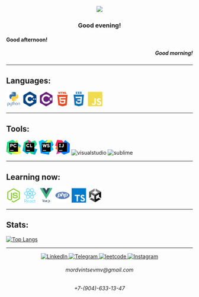 <div id="header" align="center">
  <img src="https://c.tenor.com/otSNUx7bno0AAAAi/monke-monkeroll.gif" width="100"/>
  <h3>Good evening!</h3>
  <h4 align="left">Good afternoon!</h4>
  <h5 align="right">Good morning!</h5>
</div>

---

<h2>Languages:</h2>

<div id="languages">
 <img src="https://github.com/devicons/devicon/blob/master/icons/python/python-original-wordmark.svg" width="40" height="40" alt="python">
 <img src="https://github.com/devicons/devicon/blob/master/icons/cplusplus/cplusplus-plain.svg" width="40" height="40" alt="cpluplus">
 <img src="https://github.com/devicons/devicon/blob/master/icons/csharp/csharp-plain.svg" width="40" height="40" alt="csharp">
 <img src="https://github.com/devicons/devicon/blob/master/icons/html5/html5-plain-wordmark.svg" width="40" height="40" alt="html">
 <img src="https://github.com/devicons/devicon/blob/master/icons/css3/css3-plain-wordmark.svg" width="40" height="40" alt="css">
 <img src="https://github.com/devicons/devicon/blob/master/icons/javascript/javascript-plain.svg" width="40" height="40" alt="js">
</div>

---

<h2>Tools:</h2>

<div id="tools">
 <img src="https://github.com/JetBrains/logos/blob/master/web/pycharm/pycharm.svg" width="40" height="40" alt="pycharm">
 <img src="https://github.com/JetBrains/logos/blob/master/web/clion/clion.svg" width="40" height="40" alt="clion">
 <img src="https://github.com/JetBrains/logos/blob/master/web/webstorm/webstorm.svg" width="40" height="40" alt="webstorm">
 <img src="https://github.com/JetBrains/logos/blob/master/web/intellij-idea/intellij-idea.svg" width="40" height="40" alt="intellij">
 <img src="https://seeklogo.com/images/V/visual-studio-code-logo-449D71944F-seeklogo.com.png" width="40" height="40" alt="visualstudio">
 <img src="https://seeklogo.com/images/S/sublime-text-logo-C2736A0B50-seeklogo.com.png" width="40" height="40" alt="sublime">
</div>

---

<h2>Learning now:</h2>

<div id="learning">
 <img src="https://github.com/devicons/devicon/blob/master/icons/nodejs/nodejs-original.svg" width="40" height="40" alt="nodejs">
 <img src="https://github.com/devicons/devicon/blob/master/icons/react/react-original-wordmark.svg" width="40" height="40" alt="react">
 <img src="https://github.com/devicons/devicon/blob/master/icons/vuejs/vuejs-original-wordmark.svg" width="40" height="40" alt="vue">
 <img src="https://github.com/devicons/devicon/blob/master/icons/php/php-plain.svg" width="40" height="40" alt="php">
 <img src="https://github.com/devicons/devicon/blob/master/icons/typescript/typescript-plain.svg" width="40" height="40" alt="typescript">
 <img src="https://github.com/devicons/devicon/blob/master/icons/unity/unity-original.svg" width="40" height="40" alt="unity">
</div>

---

<h2> Stats: </h2>


[![Top Langs](https://github-readme-stats.vercel.app/api/top-langs/?username=mordvintsevmv&layout=compact&theme=github_dark)](https://github.com/anuraghazra/github-readme-stats)

---

<div id="links" align="center">
 
  <a href="https://www.linkedin.com/in/mordvintsevmv/">
   <img src="https://img.shields.io/badge/LinkedIn-blue?style=for-the-badge" alt="LinkedIn"/>
  </a>
 
  <a href="https://t.me/mordvintsevmv">
    <img src="https://img.shields.io/badge/Telegram-9cf?style=for-the-badge" alt="Telegram"/>
  </a>
 
  <a href="https://leetcode.com/mordvintsevmv/">
   <img src="https://img.shields.io/badge/Leetcode-yellow?style=for-the-badge" alt="leetcode"/>
  </a>
  
  <a href="https://www.instagram.com/buben.ec/">
   <img src="https://img.shields.io/badge/Instagram-blueviolet?style=for-the-badge" alt="Instagram"/>
  </a>
</div>

<div id="email" align="center">
<h6>mordvintsevmv@gmail.com</h6>
</div>

<div id="phone" align="center">
<h6>+7-(904)-633-13-47</h6>
</div>

